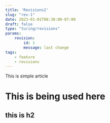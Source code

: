 ```yaml
---
title: 'Revisions2'
slug: "rev-1"
date: 2023-01-01T08:30:00-07:00
draft: false
type: "turing/revisions"
params:
    revision:
        id: 1
        message: last change
tags:
    - feature
    - revisions
---
```


This is simple article 

<!--more-->

# This is being used here


## this is h2 


